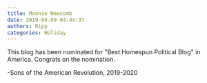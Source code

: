 ```yaml
---
title: Moonie Newcomb
date: 2019-04-09 04:44:37
authors: Ripp
categories: Holiday
---
```


 This blog has been nominated for "Best Homespun Political Blog" in America.
Congrats on the nomination.

-Sons of the American Revolution, 2019-2020
